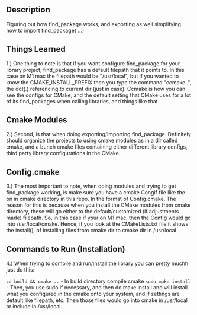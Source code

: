 ## Description
Figuring out how find_package works, and exporting as well simplifying how to import find_package(<LibraryName> ...)

## Things Learned
1.) One thing to note is that if you want configure find_package for your library project, find_package has a default filepath that
    it points to. In this case on M1 mac the filepath would be "/usr/local", but if you wanted to know the CMAKE_INSTALL_PREFIX
    then you type the command "ccmake .", the dot(.) referencing to current dir (just in case). Ccmake is how you can see the configs
    for CMake, and the default setting that CMake uses for a lot of its find_packages when calling libraries, and things like that

## Cmake Modules
2.) Second, is that when doing exporting/importing find_package. Definitely should organize the projects to using cmake modules 
    as in a dir called cmake, and a bunch cmake files containing either different library configs, third party library configurations in the CMake.


## <LibraryName>Config.cmake
3.) The most important to note, when doing modules and trying to get find_package working, is make sure you have a cmake Congif file like the on
    in cmake directory in this repo. In the format of <Libraryname>Config.cmake. The reason for this is because when you install the CMake modules from cmake
    directory, these will go either to the default/customized (if adjustments made) filepath. So, in this case if your on M1 mac, then  the Config would go into
    /usr/local/cmake. Hence, if you look at the CMakeLists.txt file it shows the install(), of installing files from cmake dir to cmake dir in /usr/local

## Commands to Run (Installation)
4.) When trying to compile and run/install the library you can pretty muchh just do this:

`cd build && cmake ..` - In build directory compile cmake
`sudo make install` - Then, you use sudo if necessary, and then do make install and will install what you configured in the cmake onto your system, and if settings are default like filepath, etc. Then
                        those files would go into cmake in /usr/local or include in /usr/local.
